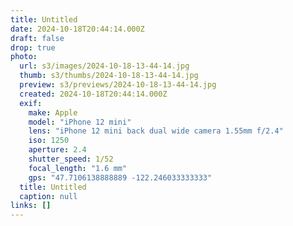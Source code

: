 ```yaml
---
title: Untitled
date: 2024-10-18T20:44:14.000Z
draft: false
drop: true
photo:
  url: s3/images/2024-10-18-13-44-14.jpg
  thumb: s3/thumbs/2024-10-18-13-44-14.jpg
  preview: s3/previews/2024-10-18-13-44-14.jpg
  created: 2024-10-18T20:44:14.000Z
  exif:
    make: Apple
    model: "iPhone 12 mini"
    lens: "iPhone 12 mini back dual wide camera 1.55mm f/2.4"
    iso: 1250
    aperture: 2.4
    shutter_speed: 1/52
    focal_length: "1.6 mm"
    gps: "47.7106138888889 -122.246033333333"
  title: Untitled
  caption: null
links: []
---
```

